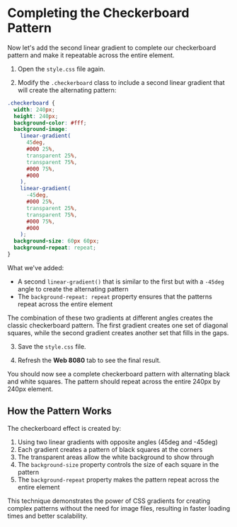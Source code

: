 # Completing the Checkerboard Pattern

Now let's add the second linear gradient to complete our checkerboard pattern and make it repeatable across the entire element.

1. Open the `style.css` file again.

2. Modify the `.checkerboard` class to include a second linear gradient that will create the alternating pattern:

```css
.checkerboard {
  width: 240px;
  height: 240px;
  background-color: #fff;
  background-image:
    linear-gradient(
      45deg,
      #000 25%,
      transparent 25%,
      transparent 75%,
      #000 75%,
      #000
    ),
    linear-gradient(
      -45deg,
      #000 25%,
      transparent 25%,
      transparent 75%,
      #000 75%,
      #000
    );
  background-size: 60px 60px;
  background-repeat: repeat;
}
```

What we've added:

- A second `linear-gradient()` that is similar to the first but with a `-45deg` angle to create the alternating pattern
- The `background-repeat: repeat` property ensures that the patterns repeat across the entire element

The combination of these two gradients at different angles creates the classic checkerboard pattern. The first gradient creates one set of diagonal squares, while the second gradient creates another set that fills in the gaps.

3. Save the `style.css` file.

4. Refresh the **Web 8080** tab to see the final result.

You should now see a complete checkerboard pattern with alternating black and white squares. The pattern should repeat across the entire 240px by 240px element.

## How the Pattern Works

The checkerboard effect is created by:

1. Using two linear gradients with opposite angles (45deg and -45deg)
2. Each gradient creates a pattern of black squares at the corners
3. The transparent areas allow the white background to show through
4. The `background-size` property controls the size of each square in the pattern
5. The `background-repeat` property makes the pattern repeat across the entire element

This technique demonstrates the power of CSS gradients for creating complex patterns without the need for image files, resulting in faster loading times and better scalability.
